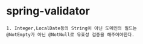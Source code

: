 # spring-validator
    1. Integer,LocalDate등의 String이 아닌 도메인의 필드는
    @NotEmpty가 아닌 @NotNull로 유효성 검증을 해주어야한다.